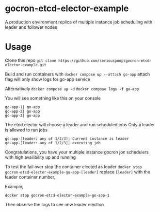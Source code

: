 # gocron-etcd-elector-example

A production environment replica of multiple instance job scheduling with leader and follower nodes

# Usage

Clone this repo
```git clone https://github.com/seriouspoop/gocron-etcd-elector-example.git```

Build and run containers with
`docker compose up --attach go-app`
attach flag will only show logs for go-app service

Alternatively
`docker compose up -d`
`docker compose logs -f go-app`

You will see something like this on your console

```
go-app-1| go-app
go-app-2| go-app
go-app-3| go-app
```

The etcd elector will choose a leader and run scheduled jobs
Only a leader is allowed to run jobs

```
go-app-[leader: any of 1/2/3]| Current instance is leader
go-app-[leader: any of 1/2/3]| executing job
```

Congratulations, you have your multiple instance gocron jon schedulers with high availibility up and running

To test the fail over stop the container elected as leader
`docker stop gocron-etcd-elector-example-go-app-[leader]`
replace `[leader]` with the leader container number,

Example,

```
docker stop gocron-etcd-elector-example-go-app-1
```

Then observe the logs to see new leader election
